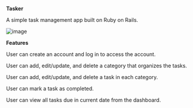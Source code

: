 **Tasker**

  A simple task management app built on Ruby on Rails.

![image](https://github.com/binasjeffrey34/journal_app/assets/145768147/356476a4-7df1-41cb-96e9-158e10099e80)



**Features**

  User can create an account and log in to access the account.
  
  User can add, edit/update, and delete a category that organizes the tasks.
  
  User can add, edit/update, and delete a task in each category.
  
  User can mark a task as completed.
  
  User can view all tasks due in current date from the dashboard.
